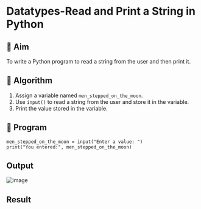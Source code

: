 # Datatypes-Read and Print a String in Python

## 🎯 Aim
To write a Python program to read a string from the user and then print it.

## 🧠 Algorithm
1. Assign a variable named `men_stepped_on_the_moon`.
2. Use `input()` to read a string from the user and store it in the variable.
3. Print the value stored in the variable.

## 🧾 Program
```
men_stepped_on_the_moon = input("Enter a value: ")
print("You entered:", men_stepped_on_the_moon)
```

## Output
![image](https://github.com/user-attachments/assets/723e340f-07d5-4f1e-89d1-c97aca9ab580)


## Result
